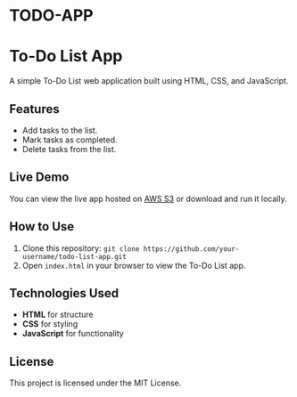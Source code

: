 # TODO-APP
# To-Do List App

A simple To-Do List web application built using HTML, CSS, and JavaScript.

## Features
- Add tasks to the list.
- Mark tasks as completed.
- Delete tasks from the list.

## Live Demo
You can view the live app hosted on [AWS S3](http://joy-todoapp.s3-website.eu-north-1.amazonaws.com) or download and run it locally.

## How to Use
1. Clone this repository: `git clone https://github.com/your-username/todo-list-app.git`
2. Open `index.html` in your browser to view the To-Do List app.

## Technologies Used
- **HTML** for structure
- **CSS** for styling
- **JavaScript** for functionality

## License
This project is licensed under the MIT License.
